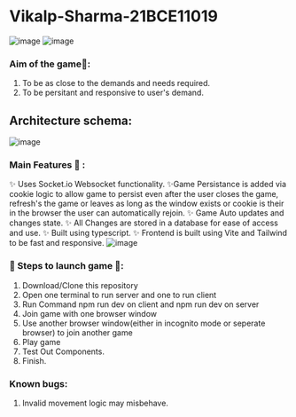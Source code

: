 # Vikalp-Sharma-21BCE11019

![image](https://github.com/user-attachments/assets/b63330a6-be94-43ed-90d6-2cbbb81c3832)
![image](https://github.com/user-attachments/assets/4a6d5159-b32d-4425-a8c4-d4901481c478)
### Aim of the game🎯:
1. To be as close to the demands and needs required.
2. To be persitant and responsive to user's demand.

## Architecture schema:
![image](https://github.com/user-attachments/assets/e697dcb5-2816-4f60-b764-0ea6891c5fcc)

### Main Features 📖 :
✨ Uses Socket.io Websocket functionality.
✨Game Persistance is added via cookie logic to allow game to persist even after the user closes the game, refresh's the game or leaves as long as the window exists or cookie is their in the browser the user can automatically rejoin.
✨ Game Auto updates and changes state.
✨ All Changes are stored in a database for ease of access and use.
✨ Built using typescript.
✨ Frontend is built using Vite and Tailwind to be fast and responsive. 
![image](https://github.com/user-attachments/assets/3246bee6-6b60-42cf-9476-52b0555ae224)

  
### 👣 Steps to launch game 👣:
1. Download/Clone this repository
2. Open one terminal to run server and one to run client
3. Run Command npm run dev on client and npm run dev on server
4. Join game with one browser window
5. Use another browser window(either in incognito mode or seperate browser) to join another game
6. Play game
7. Test Out Components.
8. Finish.

### Known bugs:
1. Invalid movement logic may misbehave.
